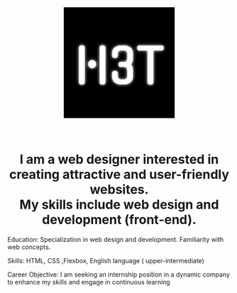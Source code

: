 <div align='center'>


<img src='./366422104_1070552743924507_953706037877883994_n.jpg' width='250px'/>
<br><br><br>
<h1>I am a web designer interested in creating attractive and user-friendly websites.<br> My skills include web design and development (front-end).</h1>

</div>
<p align='left'>

Education: Specialization in web design and development. Familiarity with web concepts.

Skills: HTML, CSS ,Flexbox, English language ( upper-intermediate)

Career Objective: I am seeking an internship position in a dynamic company to enhance my skills and engage in continuous learning</p>
